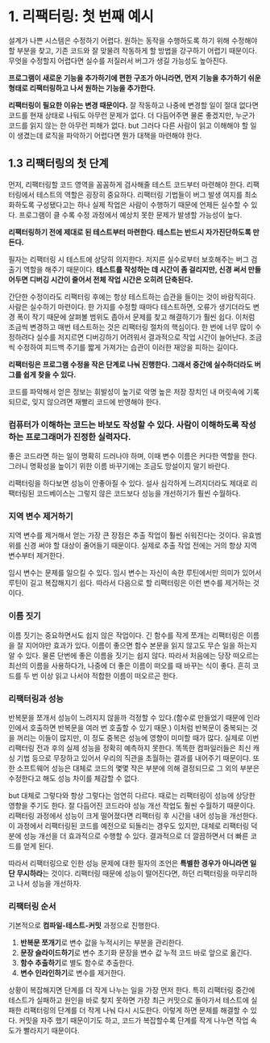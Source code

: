 # 1. 리팩터링: 첫 번째 예시

설계가 나쁜 시스템은 수정하기 어렵다. 원하는 동작을 수행하도록 하기 위해 수정해야 할 부분을 찾고, 기존 코드와 잘 맞물려 작동하게 할 방법을 강구하기 어렵기 때문이다. 무엇을 수정할지 어렵다면 실수를 저질러서 버그가 생길 가능성도 높아진다.

**프로그램이 새로운 기능을 추가하기에 편한 구조가 아니라면, 먼저 기능을 추가하기 쉬운 형태로 리팩터링하고 나서 원하는 기능을 추가한다.**

**리팩터링이 필요한 이유는 변경 때문이다.** 잘 작동하고 나중에 변경할 일이 절대 없다면 코드를 현재 상태로 나둬도 아무런 문제가 없다. 더 다듬어주면 물론 좋겠지만, 누군가 코드를 읽지 않는 한 아무런 피해가 없다. but 그러다 다른 사람이 읽고 이해해야 할 일이 생겼는데 로직을 파악하기 어렵다면 뭔가 대책을 마련해야 한다.

## 1.3 리팩터링의 첫 단계
먼저, 리팩터링할 코드 영역을 꼼꼼하게 검사해줄 테스트 코드부터 마련해야 한다. 리팩터링에서 테스트의 역할은 굉장히 중요하다. 리팩터링 기법들이 버그 발생 여지를 최소화하도록 구성됐다고는 하나 실제 작업은 사람이 수행하기 때문에 언제든 실수할 수 있다. 프로그램이 클 수록 수정 과정에서 예상치 못한 문제가 발생할 가능성이 높다.

**리팩터링하기 전에 제대로 된 테스트부터 마련한다. 테스트는 반드시 자가진단하도록 만든다.**

필자는 리팩터링 시 테스트에 상당히 의지한다. 저지른 실수로부터 보호해주는 버그 검출기 역할을 해주기 때문이다. **테스트를 작성하는 데 시간이 좀 걸리지만, 신경 써서 만들어두면 디버깅 시간이 줄어서 전체 작업 시간은 오히려 단축된다.**

간단한 수정이라도 리팩터링 후에는 항상 테스트하는 습관을 들이는 것이 바람직히다. 사람은 실수하기 마련이다. 한 가지를 수정할 때마다 테스트하면, 오류가 생기더라도 변경 폭이 작기 때문에 살펴볼 범위도 좁아서 문제를 찾고 해결하기가 훨씬 쉽다. 이처럼 조금씩 변경하고 매번 테스트하는 것은 리팩터링 절차의 핵심이다. 한 번에 너무 많이 수정하려다 실수를 저지르면 디버깅하기 어려워서 결과적으로 작업 시간이 늘어난다. 조금씩 수정하여 피드백 주기를 짧게 가져가는 습관이 이러한 재앙을 피하는 길이다.

**리팩터링은 프로그램 수정을 작은 단계로 나눠 진행한다. 그래서 중간에 실수하더라도 버그를 쉽게 찾을 수 있다.**

코드를 파악해서 얻은 정보는 휘발성이 높기로 악명 높은 저장 장치인 내 머릿속에 기록되므로, 잊지 않으려면 재빨리 코드에 반영해야 한다.

###  컴퓨터가 이해하는 코드는 바보도 작성할 수 있다. 사람이 이해하도록 작성하는 프로그래머가 진정한 실력자다.

좋은 코드라면 하는 일이 명확히 드러나야 하며, 이때 변수 이름은 커다한 역할을 한다. 그러니 명확성을 높이기 위한 이름 바꾸기에는 조금도 망설이지 말기 바란다.

리팩터링을 하다보면 성능이 안좋아질 수 있다. 설사 심각하게 느려지더라도 제대로 리팩터링된 코드베이스는 그렇지 않은 코드보다 성능을 개선하기가 훨씬 수월하다.

### 지역 변수 제거하기

지역 변수를 제거해서 얻는 가장 큰 장점은 추출 작업이 훨씬 쉬워진다는 것이다. 유효범위를 신경 써야 할 대상이 줄어들기 때문이다. 실제로 추출 작업 전에는 거의 항상 지역 변수부터 제거한다.

임시 변수는 문제를 일으킬 수 있다. 임시 변수는 자신이 속한 루틴에서만 의미가 있어서 루틴이 길고 복잡해지기 쉽다. 따라서 다음으로 할 리팩터링은 이런 변수를 제거하는 것이다.

### 이름 짓기
이름 짓기는 중요하면서도 쉽지 않은 작업이다. 긴 함수를 작게 쪼개는 리팩터링은 이름을 잘 지어야만 효과가 있다. 이름이 좋으면 함수 본문을 읽지 않고도 무슨 일을 하는지 알 수 있다. 물론 단번에 좋은 이름을 짓기는 쉽지 않다. 따라서 처음에는 당장 떠오르는 최선의 이름을 사용하다가, 나중에 더 좋은 이름이 떠오를 때 바꾸는 식이 좋다. 흔히 코드를 두 번 이상 읽고 나서야 적합한 이름이 떠오르곤 한다.

### 리팩터링과 성능
반복문을 쪼개서 성능이 느려지지 않을까 걱정할 수 있다.(함수로 만들었기 때문에 인라인에서 호출하면 반복문을 여러 번 호출할 수 있기 때문.) 이처럼 반복문이 중복되는 것을 꺼리는 이들이 많지만, 이 정도 중복은 성능에 영향이 미미할 때가 많다. 실제로 이번 리팩터링 전과 후의 실제 성능을 정확히 예측하지 못한다. 똑똑한 컴파일러들은 최신 캐싱 기법 등으로 무장하고 있어서 우리의 직관을 초월하는 결과를 내어주기 때문이다. 또한 소프트웨어 성능은 대체로 코드의 몇몇 작은 부분에 의해 결정되므로 그 외의 부분은 수정한다고 해도 성능 차이를 체감할 수 없다.

but 대체로 그렇다와 항상 그렇다는 엄연히 다르다. 때로는 리팩터링이 성능에 상당한 영향을 주기도 한다. 잘 다듬어진 코드라야 성능 개선 작업도 훨씬 수월하기 때문이다. 리팩터링 과정에서 성능이 크게 떨어졌다면 리팩터링 후 시간을 내어 성능을 개선한다. 이 과정에서 리팩터링된 코드를 예전으로 되돌리는 경우도 있지만, 대체로 리팩터링 덕분에 성능 개선을 더 효과적으로 수행할 수 있다. 결과적으로 더 깔끔하면서 더 빠른 코드를 얻게 된다.

따라서 리팩터링으로 인한 성능 문제에 대한 필자의 조언은 **특별한 경우가 아니라면 일단 무시하라**는 것이다. 리팩터링 때문에 성능이 떨어진다면, 하던 리팩터링을 마무리하고 나서 성능을 개선하자.

### 리팩터링 순서
기본적으로 **컴파일-테스트-커밋** 과정으로 진행한다.

1. **반복문 쪼개기**로 변수 값을 누적시키는 부분을 관리한다.
2. **문장 슬라이드하기**로 변수 초기화 문장을 변수 값 누적 코드 바로 앞으로 옮긴다.
3. **함수 추출하기**로 별도 함수로 추출한다.
4. **변수 인라인하기**로 변수를 제거한다.

상황이 복잡해지면 단계를 더 작게 나누는 일을 가장 먼저 한다. 특히 리팩터링 중간에 테스트가 실패하고 원인을 바로 찾지 못하면 가장 최근 커밋으로 돌아가서 테스트에 실패한 리팩터링의 단계를 더 작게 나눠 다시 시도한다. 이렇게 하면 문제를 해결할 수 있다. 커밋을 자주 했기 때문이기도 하고, 코드가 복잡할수록 단계를 작게 나누면 작업 속도가 빨라지기 때문이다.
